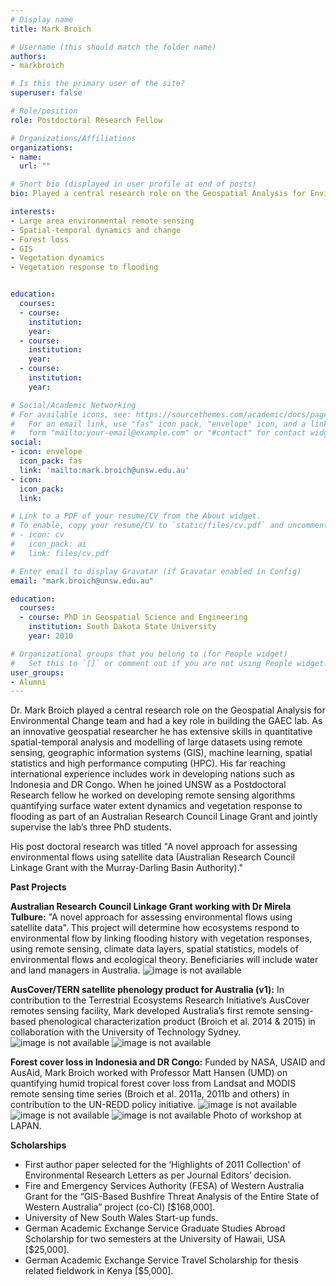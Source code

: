 ```yaml
---
# Display name
title: Mark Broich

# Username (this should match the folder name)
authors:
- markbroich

# Is this the primary user of the site?
superuser: false

# Role/position
role: Postdoctoral Research Fellow

# Organizations/Affiliations
organizations:
- name: 
  url: ""

# Short bio (displayed in user profile at end of posts)
bio: Played a central research role on the Geospatial Analysis for Environmental Change team and had a key role in building the GAEC lab.

interests:
- Large area environmental remote sensing
- Spatial-temporal dynamics and change
- Forest loss
- GIS
- Vegetation dynamics
- Vegetation response to flooding


education:
  courses:
  - course: 
    institution: 
    year: 
  - course: 
    institution: 
    year: 
  - course: 
    institution: 
    year: 

# Social/Academic Networking
# For available icons, see: https://sourcethemes.com/academic/docs/page-builder/#icons
#   For an email link, use "fas" icon pack, "envelope" icon, and a link in the
#   form "mailto:your-email@example.com" or "#contact" for contact widget.
social:
- icon: envelope
  icon_pack: fas
  link: 'mailto:mark.broich@unsw.edu.au'
- icon: 
  icon_pack: 
  link: 

# Link to a PDF of your resume/CV from the About widget.
# To enable, copy your resume/CV to `static/files/cv.pdf` and uncomment the lines below.
# - icon: cv
#   icon_pack: ai
#   link: files/cv.pdf

# Enter email to display Gravatar (if Gravatar enabled in Config)
email: "mark.broich@unsw.edu.au"

education:
  courses:
  - course: PhD in Geospatial Science and Engineering
    institution: South Dakota State University
    year: 2010

# Organizational groups that you belong to (for People widget)
#   Set this to `[]` or comment out if you are not using People widget.
user_groups:
- Alumni
---
```


Dr. Mark Broich played a central research role on the Geospatial Analysis for Environmental Change team and had a key role in building the GAEC lab. As an innovative geospatial researcher he has extensive skills in quantitative spatial-temporal analysis and modelling of large datasets using remote sensing, geographic information systems (GIS), machine learning, spatial statistics and high performance computing (HPC). His far reaching international experience includes work in developing nations such as Indonesia and DR Congo. When he joined UNSW as a Postdoctoral Research fellow he worked on developing remote sensing algorithms quantifying surface water extent dynamics and vegetation response to flooding as part of an Australian Research Council Linage Grant and jointly supervise the lab’s three PhD students. 

His post doctoral research was titled "A novel approach for assessing environmental flows using satellite data (Australian Research Council Linkage Grant with the Murray-Darling Basin Authority)."

<b>Past Projects</b>

<b>Australian Research Council Linkage Grant working with Dr Mirela Tulbure:</b> "A novel approach for assessing environmental flows using satellite data". This project will determine how ecosystems respond to environmental flow by linking flooding history with vegetation responses, using remote sensing, climate data layers, spatial statistics, models of environmental flows and ecological theory. Beneficiaries will include water and land managers in Australia.
<img src="darling_river.png" alt="image is not available">

<b>AusCover/TERN satellite phenology product for Australia (v1):</b> In contribution to the Terrestrial Ecosystems Research Initiative’s AusCover remotes sensing facility, Mark developed Australia’s first remote sensing-based phenological characterization product (Broich et al. 2014 & 2015) in collaboration with the University of Technology Sydney.
<img src="phenological.png" alt="image is not available">
<img src="mean_cycle.png" alt="image is not available">

<b>Forest cover loss in Indonesia and DR Congo:</b> Funded by NASA, USAID and AusAid, Mark Broich worked with Professor Matt Hansen (UMD) on quantifying humid tropical forest cover loss from Landsat and MODIS remote sensing time series (Broich et al. 2011a, 2011b and others) in contribution to the UN-REDD policy initiative.
<img src="forestcover.png" alt="image is not available">
<img src="forestcover2.png" alt="image is not available">
<img src="indo.png" alt="image is not available">
Photo of workshop at LAPAN. 

<b>Scholarships</b>
- First author paper selected for the ‘Highlights of 2011 Collection’ of Environmental Research Letters as per Journal Editors’ decision.
- Fire and Emergency Services Authority (FESA) of Western Australia Grant for the “GIS-Based Bushfire Threat Analysis of the Entire State of Western Australia” project (co-CI) [$168,000].
- University of New South Wales Start-up funds.
- German Academic Exchange Service Graduate Studies Abroad Scholarship for two semesters at the University of Hawaii, USA [$25,000].
- German Academic Exchange Service Travel Scholarship for thesis related fieldwork in Kenya [$5,000].
